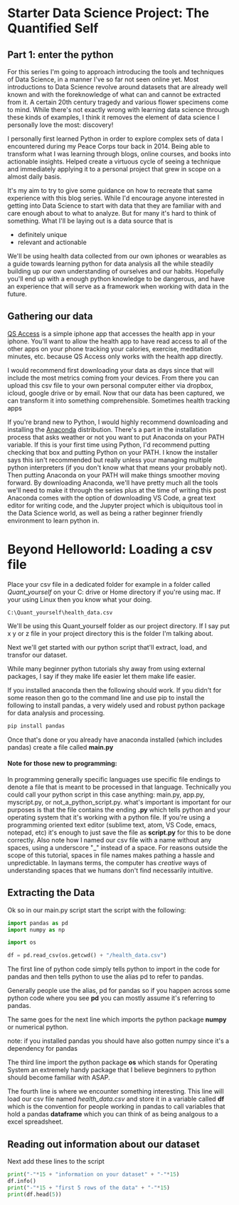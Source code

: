 # Starter Data Science Project: The Quantified Self
## Part 1: enter the python

For this series I'm going to approach introducing the tools and techniques of Data Science, in a manner I've so far not seen online yet.
Most introductions to Data Science revolve around datasets that are already well known and with the foreknowledge of what can and cannot be extracted from it. A certain 20th century tragedy and various flower specimens come to mind. While there's not exactly wrong with learning data science through these kinds of examples, I think it removes the element of data science I personally love the most: discovery!

I personally first learned Python in order to explore complex sets of data I encountered during my Peace Corps tour back in 2014. Being able to transform what I was learning through blogs, online courses, and books into actionable insights. Helped create a virtuous cycle of seeing a technique and immediately applying it to a personal project that grew in scope on a almost daily basis.

It's my aim to try to give some guidance on how to recreate that same experience with this blog series. While I'd encourage anyone interested in getting into Data Science to start with data that they are familiar with and care enough about to what to analyze. But for many it's hard to think of something. What I'll be laying out is a data source that is

* definitely unique
* relevant and actionable  

We'll be using health data collected from our own iphones or wearables as a guide towards learning python for data analysis all the while
steadily building up our own understanding of ourselves and our habits. Hopefully you'll end up with a enough python knowledge to be dangerous, and have an experience that will serve as a framework when working with data in the future.

## Gathering our data
[QS Access](https://itunes.apple.com/us/app/qs-access/id920297614?mt=8) is a simple iphone app that accesses the health app in your iphone. You'll want to allow the health app to have read access to all of the other apps on your phone tracking your calories, exercise, meditation minutes, etc. because QS Access only works with the health app directly.  

I would recommend first downloading your data as days since that will include the most metrics coming from your devices. From there you can upload this csv file to your own personal computer either via dropbox, icloud, google drive or by email. Now that our data has been captured, we can transform it into something comprehensible. Sometimes health tracking apps

If you're brand new to Python, I would highly recommend downloading and installing the [Anaconda](https://www.anaconda.com/download/) distribution. There's a part in the installation process that asks weather or not you want to put Anaconda on your PATH variable. If this is your first time using Python, I'd recommend putting checking that box and putting Python on your PATH. I know the installer says this isn't recommended but really unless your managing multiple python interpreters (if you don't know what that means your probably not). Then putting Anaconda on your PATH will make things smoother moving forward. By downloading Anaconda, we'll have pretty much all the tools we'll need to make it through the series plus at the time of writing this post Anaconda comes with the option of downloading VS Code, a great text editor for writing code, and the Jupyter project which is ubiquitous tool in the Data Science world, as well as being a rather beginner friendly environment to learn python in.

# Beyond Helloworld: Loading a csv file
Place your csv file in a dedicated folder for example in a folder called *Quant_yourself* on your C: drive or Home directory if you're using mac. If your using Linux then you know what your doing.

```
C:\Quant_yourself\health_data.csv
```

We'll be using this Quant_yourself folder as our project directory. If I say put x y or z file in your project directory this is the folder I'm talking about.

Next we'll get started with our python script that'll extract, load, and transfor our dataset.

While many beginner python tutorials shy away from using external packages, I say if they make life easier let them make life easier.

If you installed anaconda then the following should work. If you didn't for some reason then go to the command line and use pip to install the following to install pandas, a very widely used and robust python package for data analysis and processing.

```bash
pip install pandas
```

Once that's done or you already have anaconda installed (which includes pandas)
create a file called **main.py**

#### Note for those new to programming:
In programming generally specific languages use specific file endings to denote a file that is meant to be processed in that language. Technically you could call your python script in this case anything: main.py, app.py, myscript.py, or not_a_python_script.py.
what's important is important for our purposes is that the file contains the ending **.py** which tells python and your operating system that it's working with a python file. If you're using a programming oriented text editor (sublime text, atom, VS Code, emacs, notepad, etc) it's enough to just save the file as **script.py** for this to be done correctly. Also note how I named our csv file with a name without any spaces,
using a underscore "_" instead of a space. For reasons outside the scope of this tutorial, spaces in file names makes pathing a hassle and unpredictable. In laymans
terms, the computer has *creative* ways of understanding spaces that we humans
don't find necessarily intuitive.

## Extracting the Data

Ok so in our main.py script start the script with the following:

```Python
import pandas as pd
import numpy as np

import os

df = pd.read_csv(os.getcwd() + "/health_data.csv")

```

The first line of python code simply tells python to import in the code for pandas
and then tells python to use the alias pd to refer to pandas.

Generally people use the alias, pd for pandas so if you happen across some python code
where you see **pd** you can mostly assume it's referring to pandas.

The same goes for the next line which imports the python package **numpy** or numerical python.

note: if you installed pandas you should have also gotten numpy since it's a dependency for pandas

The third line import the python package **os** which stands for Operating System
an extremely handy package that I believe beginners to python should become familiar
with ASAP.

The fourth line is where we encounter something interesting. This line will load
our csv file named *health_data.csv* and store it in a variable called **df**
which is the convention for people working in pandas to call variables that hold a
pandas **dataframe** which you can think of as being analgous to a excel spreadsheet.


## Reading out information about our dataset

Next add these lines to the script
```Python
print("-"*15 + "information on your dataset" + "-"*15)
df.info()
print("-"*15 + "first 5 rows of the data" + "-"*15)
print(df.head(5))

```
